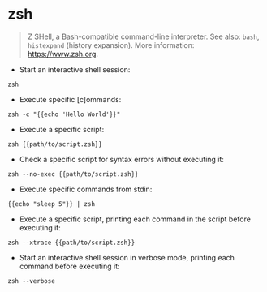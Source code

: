 # zsh

> Z SHell, a Bash-compatible command-line interpreter.
> See also: `bash`, `histexpand` (history expansion).
> More information: <https://www.zsh.org>.

- Start an interactive shell session:

`zsh`

- Execute specific [c]ommands:

`zsh -c "{{echo 'Hello World'}}"`

- Execute a specific script:

`zsh {{path/to/script.zsh}}`

- Check a specific script for syntax errors without executing it:

`zsh --no-exec {{path/to/script.zsh}}`

- Execute specific commands from stdin:

`{{echo "sleep 5"}} | zsh`

- Execute a specific script, printing each command in the script before executing it:

`zsh --xtrace {{path/to/script.zsh}}`

- Start an interactive shell session in verbose mode, printing each command before executing it:

`zsh --verbose`
